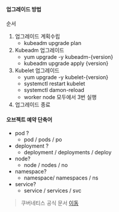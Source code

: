 #### 업그레이드 방법
순서  
1. 업그레이드 계획수립   
   - kubeadm upgrade plan
2. Kubeadm 업그레이드 
   - yum upgrade -y kubeadm-{version}
   - kubeadm upgrade apply {version}
3. Kubelet 업그레이드
   - yum upgrade -y kubelet-{version}
   - systemctl restart kubelet
   - systemctl damon-reload
   - worker node 모두에서 3번 실행 
4. 업그레이드 종료

#### 오브젝트 예약 단축어

- pod ?  
  - pod / pods / po
- deployment ?
  - deployment / deployments / deploy
- node?
  - node / nodes / no
- namespace?
  - namespace/ namespaces / ns
- service?
  - service / services / svc

> 쿠버네티스 공식 문서 [이동](https://kubernetes.io/ko/docs/home/)
